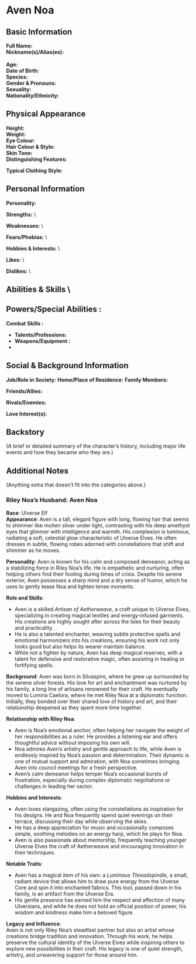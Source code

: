 # Aven Noa

## **Basic Information**

**Full Name:**
\
**Nickname(s)/Alias(es):** \
 \
**Age:** \
**Date of Birth:** \
**Species:** \
**Gender & Pronouns:** \
**Sexuality:** \
**Nationality/Ethnicity:**

## **Physical Appearance**

**Height:** \
**Weight:** \
**Eye Colour:** \
**Hair Colour & Style:** \
**Skin Tone:** \
**Distinguishing Features:**

**Typical Clothing Style:**

## **Personal Information**

**Personality:**

**Strengths:** \

**Weaknesses:** \

**Fears/Phobias:** \

**Hobbies & Interests:** \

**Likes:** \

**Dislikes:** \

## **Abilities & Skills** \

## **Powers/Special Abilities :**

**Combat Skills :**

- **Talents/Professions:**
- **Weapons/Equipment :**
-

## **Social & Background Information**

**Job/Role in Society:**
**Home/Place of Residence:**
**Family Members:**

**Friends/Allies:**

**Rivals/Enemies:**

**Love Interest(s):**

## **Backstory**

(A brief or detailed summary of the character’s history, including major life events and how they became who they are.)

## **Additional Notes**

(Anything extra that doesn't fit into the categories above.)

### **Riley Noa’s Husband: Aven Noa**

**Race**: Ulverse Elf  
**Appearance**: Aven is a tall, elegant figure with long, flowing hair that seems to shimmer like molten silver under light, contrasting with his deep amethyst eyes that glimmer with intelligence and warmth. His complexion is luminous, radiating a soft, celestial glow characteristic of Ulverse Elves. He often dresses in subtle, flowing robes adorned with constellations that shift and shimmer as he moves.

**Personality**: Aven is known for his calm and composed demeanor, acting as a stabilizing force in Riley Noa’s life. He is empathetic and nurturing, often helping others find their footing during times of crisis. Despite his serene exterior, Aven possesses a sharp mind and a dry sense of humor, which he uses to gently tease Noa and lighten tense moments.

**Role and Skills**:

- Aven is a skilled _Artisan of Aetherweave_, a craft unique to Ulverse Elves, specializing in creating magical textiles and energy-infused garments. His creations are highly sought after across the Isles for their beauty and practicality.
- He is also a talented enchanter, weaving subtle protective spells and emotional harmonizers into his creations, ensuring his work not only looks good but also helps its wearer maintain balance.
- While not a fighter by nature, Aven has deep magical reserves, with a talent for defensive and restorative magic, often assisting in healing or fortifying spells.

**Background**: Aven was born in Silvaspire, where he grew up surrounded by the serene silver forests. His love for art and enchantment was nurtured by his family, a long line of artisans renowned for their craft. He eventually moved to Lumina Caelora, where he met Riley Noa at a diplomatic function. Initially, they bonded over their shared love of history and art, and their relationship deepened as they spent more time together.

**Relationship with Riley Noa**:

- Aven is Noa’s emotional anchor, often helping her navigate the weight of her responsibilities as a ruler. He provides a listening ear and offers thoughtful advice without imposing his own will.
- Noa admires Aven’s artistry and gentle approach to life, while Aven is endlessly inspired by Noa’s passion and determination. Their dynamic is one of mutual support and admiration, with Noa sometimes bringing Aven into council meetings for a fresh perspective.
- Aven’s calm demeanor helps temper Noa’s occasional bursts of frustration, especially during complex diplomatic negotiations or challenges in leading her sector.

**Hobbies and Interests**:

- Aven loves stargazing, often using the constellations as inspiration for his designs. He and Noa frequently spend quiet evenings on their terrace, discussing their day while observing the skies.
- He has a deep appreciation for music and occasionally composes simple, soothing melodies on an energy harp, which he plays for Noa.
- Aven is also passionate about mentorship, frequently teaching younger Ulverse Elves the craft of Aetherweave and encouraging innovation in their techniques.

**Notable Traits**:

- Aven has a magical item of his own: a _Luminous Threadspindle_, a small, radiant device that allows him to draw pure energy from the Ulverse Core and spin it into enchanted fabrics. This tool, passed down in his family, is an artifact from the Ulverse Era.
- His gentle presence has earned him the respect and affection of many Ulversians, and while he does not hold an official position of power, his wisdom and kindness make him a beloved figure.

**Legacy and Influence**:  
Aven is not only Riley Noa’s steadfast partner but also an artist whose creations bridge tradition and innovation. Through his work, he helps preserve the cultural identity of the Ulverse Elves while inspiring others to explore new possibilities in their craft. His legacy is one of quiet strength, artistry, and unwavering support for those around him.
